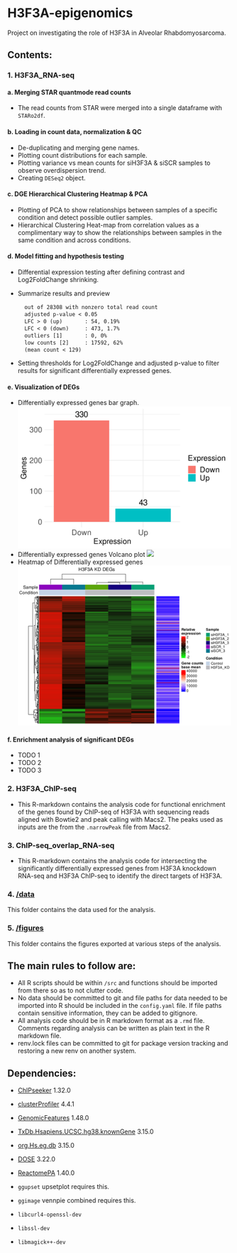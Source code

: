 # H3F3A-epigenomics

Project on investigating the role of H3F3A in Alveolar Rhabdomyosarcoma.

## Contents:
### 1. H3F3A_RNA-seq
#### a. Merging STAR quantmode read counts
- The read counts from STAR were merged into a single dataframe with `STARo2df`.
#### b. Loading in count data, normalization & QC
- De-duplicating and merging gene names.
- Plotting count distributions for each sample.
- Plotting variance vs mean counts for siH3F3A & siSCR samples to observe overdispersion trend.
- Creating `DESeq2` object.
#### c. DGE Hierarchical Clustering Heatmap & PCA
- Plotting of PCA to show relationships between samples of a specific condition and detect possible outlier samples.
- Hierarchical Clustering Heat-map from correlation values as a complimentary way to show the relationships between samples in the same condition and across conditions.
#### d. Model fitting and hypothesis testing
- Differential expression testing after defining contrast and Log2FoldChange shrinking.
- Summarize results and preview

        out of 28308 with nonzero total read count
        adjusted p-value < 0.05
        LFC > 0 (up)       : 54, 0.19%
        LFC < 0 (down)     : 473, 1.7%
        outliers [1]       : 0, 0%
        low counts [2]     : 17592, 62%
        (mean count < 129)

- Setting thresholds for Log2FoldChange and adjusted p-value to filter results for significant differentially expressed genes.
#### e. Visualization of DEGs
- Differentially expressed genes bar graph.
![](figures/RNA_seq_generic/DEG_barplot_600_400.svg)
- Differentially expressed genes Volcano plot
![](figures/RNA_seq_generic/Volcano_plot_800_600.svg)
- Heatmap of Differentially expressed genes
![](figures/RNA_seq_generic/DEG_Heatmap_800_600.svg)
#### f. Enrichment analysis of significant DEGs
- TODO 1
- TODO 2
- TODO 3

### 2. H3F3A_ChIP-seq
- This R-markdown contains the analysis code for functional enrichment of the genes found by ChIP-seq of H3F3A with sequencing reads aligned with Bowtie2 and peak calling with Macs2. The peaks used as inputs are the from the `.narrowPeak` file from Macs2.

### 3. ChIP-seq_overlap_RNA-seq
- This R-markdown contains the analysis code for intersecting the significantly differentially expressed genes from H3F3A knockdown RNA-seq and H3F3A ChIP-seq to identify the direct targets of H3F3A.

### 4. [/data](./data)
This folder contains the data used for the analysis.

### 5. [/figures](./figures)
This folder contains the figures exported at various steps of the analysis.

## The main rules to follow are:
- All R scripts should be within `/src` and functions should be imported from there so as to not clutter code.
- No data should be committed to git and file paths for data needed to be imported into R should be included in the `config.yaml` file. If file paths contain sensitive information, they can be added to gitignore.
- All analysis code should be in R markdown format as a `.rmd` file. Comments regarding analysis can be written as plain text in the R markdown file.
- renv.lock files can be committed to git for package version tracking and restoring a new renv on another system.


## Dependencies:

- [ChIPseeker](https://bioconductor.org/packages/release/bioc/html/ChIPseeker.html) 1.32.0

- [clusterProfiler](https://bioconductor.org/packages/release/bioc/html/clusterProfiler.html) 4.4.1

- [GenomicFeatures](https://bioconductor.org/packages/release/bioc/html/GenomicFeatures.html) 1.48.0

- [TxDb.Hsapiens.UCSC.hg38.knownGene](https://bioconductor.org/packages/release/data/annotation/html/TxDb.Hsapiens.UCSC.hg38.knownGene.html) 3.15.0

- [org.Hs.eg.db](https://bioconductor.org/packages/release/data/annotation/html/org.Hs.eg.db.html) 3.15.0

- [DOSE](https://bioconductor.org/packages/release/bioc/html/DOSE.html) 3.22.0

- [ReactomePA](https://bioconductor.org/packages/release/bioc/html/ReactomePA.html) 1.40.0

- `ggupset` upsetplot requires this.

- `ggimage` vennpie combined requires this.

- `libcurl4-openssl-dev`

- `libssl-dev`

- `libmagick++-dev`
